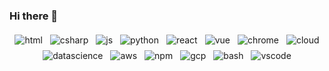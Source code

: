 ### Hi there 👋
<p align="center">

   <!-- For more icons please follow https://github.com/MikeCodesDotNET/ColoredBadges -->

   <img src="https://raw.githubusercontent.com/RossMci/RossMci/master/svg/dev/languages/html.svg" alt="html" style="vertical-align:top; margin:4px">   

   <img src="https://raw.githubusercontent.com/RossMci/RossMci/master/svg/dev/languages/csharp.svg" alt="csharp" style="vertical-align:top; margin:4px">

   <img src="https://raw.githubusercontent.com/RossMci/RossMci/master/svg/dev/languages/js.svg" alt="js" style="vertical-align:top; margin:4px">

   <img src="https://raw.githubusercontent.com/RossMci/RossMci/master/svg/dev/languages/python.svg" alt="python" style="vertical-align:top; margin:4px">

   <img src="https://raw.githubusercontent.com/RossMci/RossMci/master/svg/dev/frameworks/react.svg" alt="react" style="vertical-align:top; margin:4px">

   <img src="https://raw.githubusercontent.com/RossMci/RossMci/master/svg/dev/frameworks/vue.svg" alt="vue" style="vertical-align:top; margin:4px">

   <img src="https://raw.githubusercontent.com/RossMci/RossMci/master/svg/dev/misc/chrome.svg" alt="chrome" style="vertical-align:top; margin:4px">

   <img src="https://raw.githubusercontent.com/RossMci/RossMci/master/svg/dev/misc/cloud.svg" alt="cloud" style="vertical-align:top; margin:4px">

   <img src="https://raw.githubusercontent.com/RossMci/RossMci/master/svg/dev/misc/datascience.svg" alt="datascience" style="vertical-align:top; margin:4px">

   <img src="https://raw.githubusercontent.com/RossMci/RossMci/master/svg/dev/services/aws.svg" alt="aws" style="vertical-align:top; margin:4px">

   <img src="https://raw.githubusercontent.com/RossMci/RossMci/master/svg/dev/services/npm.svg" alt="npm" style="vertical-align:top; margin:4px">

   <img src="https://raw.githubusercontent.com/RossMci/RossMci/master/svg/dev/services/gcp.svg" alt="gcp" style="vertical-align:top; margin:4px">

   <img src="https://raw.githubusercontent.com/RossMci/RossMci/master/svg/dev/tools/bash.svg" alt="bash" style="vertical-align:top; margin:4px">

   <img src="https://raw.githubusercontent.com/RossMci/RossMci/master/svg/dev/tools/visualstudio_code.svg" alt="vscode" style="vertical-align:top; margin:4px">

 </p>
<!--
**RossMci/RossMci** is a ✨ _special_ ✨ repository because its `README.md` (this file) appears on your GitHub profile.

Here are some ideas to get you started:

- 🔭 I’m currently working on ...
- 🌱 I’m currently learning ...
- 👯 I’m looking to collaborate on ...
- 🤔 I’m looking for help with ...
- 💬 Ask me about ...
- 📫 How to reach me: ...
- 😄 Pronouns: ...
- ⚡ Fun fact: ...
-->
